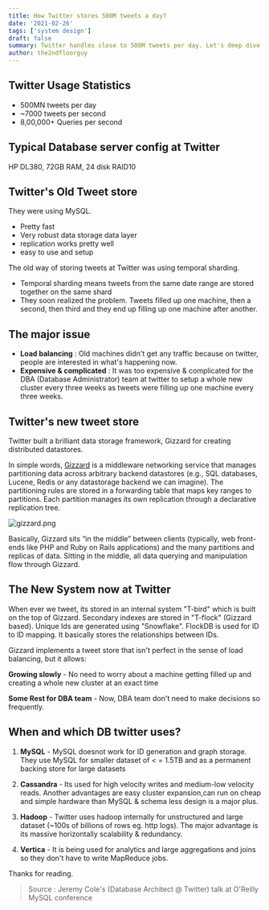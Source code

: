 ```yaml
---
title: How Twitter stores 500M tweets a day?
date: '2021-02-26'
tags: ['system design']
draft: false
summary: Twitter handles close to 500M tweets per day. Let's deep dive into the architecture behind storage engines at twitter.
author: the2ndfloorguy
---
```


## Twitter Usage Statistics

- 500MN tweets per day 
- ~7000 tweets per second
- 8,00,000+ Queries per second

## Typical Database server config at Twitter

HP DL380, 72GB RAM, 24 disk RAID10

## Twitter's Old Tweet store

They were using MySQL.

- Pretty fast
- Very robust data storage data layer
- replication works pretty well
- easy to use and setup

The old way of storing tweets at Twitter was using temporal sharding. 

- Temporal sharding means tweets from the same date range are stored together on the same shard
- They soon realized the problem. Tweets filled up one machine, then a second, then third and they end up filling up one machine after another.

## The major issue

- **Load balancing** : Old machines didn't get any traffic because on twitter, people are interested in what's happening now.  
- **Expensive & complicated** : It was too expensive & complicated for the DBA (Database Administrator) team at twitter to setup a whole new cluster every three weeks as tweets were filling up one machine every three weeks.

## Twitter's new tweet store

Twitter built a brilliant data storage framework, Gizzard for creating distributed datastores. 

In simple words,  [Gizzard](https://blog.twitter.com/engineering/en_us/a/2010/introducing-gizzard-a-framework-for-creating-distributed-datastores.html) is a middleware networking service that manages partitioning data across arbitrary backend datastores (e.g., SQL databases, Lucene, Redis or any datastorage backend we can imagine). The partitioning rules are stored in a forwarding table that maps key ranges to partitions. Each partition manages its own replication through a declarative replication tree.

![gizzard.png](https://cdn.hashnode.com/res/hashnode/image/upload/v1614260323012/ETZ3X3U7m.png)

Basically, Gizzard sits “in the middle” between clients (typically, web front-ends like PHP and Ruby on Rails applications) and the many partitions and replicas of data. Sitting in the middle, all data querying and manipulation flow through Gizzard.

## The New System now at Twitter

When ever we tweet, its stored in an internal system "T-bird" which is built on the top of Gizzard. Secondary indexes are stored in "T-flock" (Gizzard based). Unique Ids are generated using "Snowflake". FlockDB is used for ID to ID mapping. It basically stores the relationships between IDs.

Gizzard implements a tweet store that isn't perfect in the sense of load balancing, but it allows: 

**Growing slowly** - No need to worry about a machine getting filled up and creating a whole new cluster at an exact time

**Some Rest for DBA team** - Now, DBA team don't need to make decisions so frequently. 

## When and which DB twitter uses?

1. **MySQL** - MySQL doesnot work for ID generation and graph storage. They use MySQL for smaller dataset of < = 1.5TB and as a permanent backing store for large datasets 

2. **Cassandra** - Its used for high velocity writes and medium-low velocity reads. Another advantages are easy cluster expansion,can run on cheap and simple hardware than MySQL & schema less design is a major plus.

3. **Hadoop** - Twitter uses hadoop internally for unstructured and large dataset (~100s of billions of rows eg. http logs). The major advantage is its massive horizontally scalability & redundancy.

4. **Vertica** - It is being used for analytics and large aggregations and joins so they don't have to write MapReduce jobs. 

Thanks for reading.

> Source : Jeremy Cole's (Database Architect @ Twitter) talk at O'Reilly MySQL conference